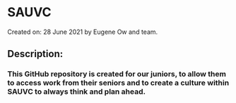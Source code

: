 # SAUVC
Created on: 28 June 2021 by Eugene Ow and team.

## Description:
### This GitHub repository is created for our juniors, to allow them to access work from their seniors and to create a culture within SAUVC to always think and plan ahead.
  
